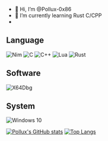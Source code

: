 - 👋 Hi, I’m @Pollux-0x86
- 🌱 I’m currently learning Rust C/CPP
- 
## Language
![Nim](https://img.shields.io/badge/Nim-007ACC?style=flat-square&logo=Nim&logoColor=ffffff)
![C](https://img.shields.io/badge/C-007ACC?style=flat-square&logo=C&logoColor=ffffff)
![C++](https://img.shields.io/badge/C++-007ACC?style=flat-square&logo=C++&logoColor=ffffff)
![Lua](https://img.shields.io/badge/Lua-007ACC?style=flat-square&logo=Lua&logoColor=ffffff)
![Rust](https://img.shields.io/badge/Rust-007ACC?style=flat-square&logo=Rust&logoColor=ffffff)

## Software
![X64Dbg](https://img.shields.io/badge/X64Dbg-007ACC?style=flat-square&logo=X64Dbg&logoColor=ffffff)
## System
![Windows 10](https://img.shields.io/badge/Windows-10-2376bc?style=flat-square&logo=windows&logoColor=ffffff)

[![Pollux's GitHub stats](https://github-readme-stats.vercel.app/api?username=Pollux-0x86)](https://github.com/anuraghazra/github-readme-stats)
[![Top Langs](https://github-readme-stats.vercel.app/api/top-langs/?username=Pollux-0x86)](https://github.com/anuraghazra/github-readme-stats)
